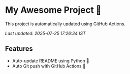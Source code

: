 # My Awesome Project 🚀

This project is automatically updated using GitHub Actions.

_Last updated: 2025-07-25 17:26:34 IST_

## Features
- Auto-update README using Python 🐍
- Auto Git push with GitHub Actions 🤖
